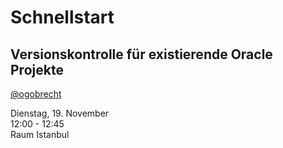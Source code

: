 
<!-- .slide: data-background-image="assets/braden-collum-87874-unsplash-doag-2019.jpg" -->

# Schnellstart
## Versionskontrolle für existierende Oracle Projekte

[@ogobrecht](https://twitter.com/ogobrecht)

Dienstag, 19. November<br>
12:00 - 12:45<br>
Raum Istanbul
